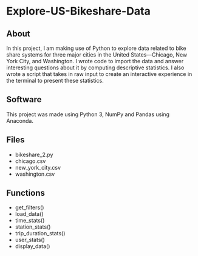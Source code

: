 # Explore-US-Bikeshare-Data

## About
In this project, I am making use of Python to explore data related to bike share systems for three major cities in the United States—Chicago, New York City, and Washington. I wrote code to import the data and answer interesting questions about it by computing descriptive statistics. I also wrote a script that takes in raw input to create an interactive experience in the terminal to present these statistics.

## Software
This project was made using Python 3, NumPy and Pandas using Anaconda.

## Files
<ul>
<li>bikeshare_2.py</li>
<li>chicago.csv</li>
<li>new_york_city.csv</li>
<li>washington.csv</li>
</ul>

## Functions
<ul>
<li>get_filters()</li>
<li>load_data()</li>
<li>time_stats()</li>
<li>station_stats()</li>
<li>trip_duration_stats()</li>
<li>user_stats()</li>
<li>display_data()</li>
</ul>
